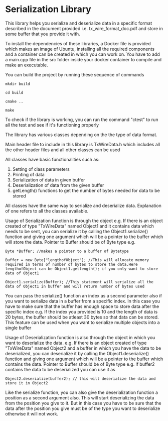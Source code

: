 # Serialization Library

This library helps you serialize and deserialize data in a specific format described in the document provided i.e. tx_wire_format_doc.pdf and store in some buffer that you provide it with. 

To install the dependencies of these libraries, a Docker file is provided which makes an image of Ubuntu, installing all the required components and a container can be created in which you can work on. You have to add a main.cpp file in the src folder inside your docker container to compile and make an executable.


You can build the project by running these sequence of commands

```
mkdir build

cd build

cmake ..

make
```



To check if the library is working, you can run the command "ctest" to run all the test and see if it's functioning properly

The library has various classes depending on the the type of data format. 

Main header file to include in this library is TxWireData.h which includes all the other header files and all other classes 
can be used

All classes have basic functionalities such as:
1. Setting of class parameters
2. Printing of data
3. Serialization of data in given buffer
4. Deserialization of data from the given buffer
5. getLength() functions to get the number of bytes needed for data to be stored


All classes have the same way to serialize and deserialize data. Explanation of one refers to all the classes available.


Usage of Serialization function is through the object e.g. If there is an object created of type "TxWireData" named Object1
and it contains data which needs to be sent, you can serialize it by calling the Object1.serialize() function and giving one 
argument which will be a pointer to the buffer which will store the data. Pointer to Buffer should be of Byte type e.g.




```
Byte *Buffer; //makes a pointer to a buffer of Bytetype

Buffer = new Byte["lengthofObject"]; //This will allocate memory required in terms of number of bytes to store the data.Here lengthofObject can be Object1.getlength(); if you only want to store data of Object1
  
Object1.serialize(Buffer); //This statement will serialize all the data of Object1 in buffer and will return number of bytes used
```




You can pass the serialize() function an index as a second parameter also if you want to serialize data in a buffer from a specific index. In this case you have to make sure that the buffer has enough space to store data after the specific index e.g. If the index you provided is 10 and the length of data is 20 bytes, the buffer should be atleast 30 bytes so that data can be stored. This feature can be used when you want to serialize multiple objects into a single buffer


Usage of Deserialization function is also through the object in which you want to deserialize the data. e.g. If there is an object created of type "TxWireData" named Object2 and a buffer in which you have the data to be deserialized, you can deserialize it by calling the Object1.deserialize() function and giving one argument which will be a pointer to the buffer which contains the data. Pointer to Buffer should be of Byte type e.g. if buffer2 contains the data to be deserialized you can use it as


```
Object2.deserialize(buffer2); // this will deserialize the data and store it in Object2
```


Like the serialize function, you can also give the deserialization function a position as a second argument also. This will start deserializing the data from the position you give to it. But in this case you have to be sure that the data after the position you give must be of the type you want to deserialize otherwise it will not work.




